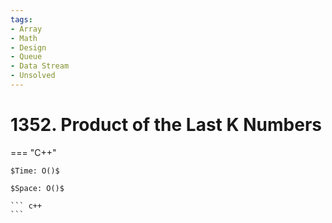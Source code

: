 ```yaml
---
tags:
- Array
- Math
- Design
- Queue
- Data Stream
- Unsolved
---
```



# 1352. Product of the Last K Numbers

=== "C++"

    $Time: O()$

    $Space: O()$

    ``` c++
    ```
